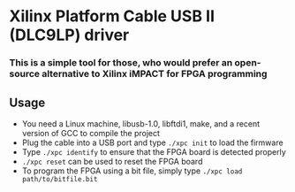 # Xilinx Platform Cable USB II (DLC9LP) driver

### This is a simple tool for those, who would prefer an open-source alternative to Xilinx iMPACT for FPGA programming

## Usage
- You need a Linux machine, libusb-1.0, libftdi1, make, and a recent version of GCC to compile the project
- Plug the cable into a USB port and type `./xpc init` to load the firmware
- Type `./xpc identify` to ensure that the FPGA board is detected properly
- `./xpc reset` can be used to reset the FPGA board
- To program the FPGA using a bit file, simply type `./xpc load path/to/bitfile.bit`
